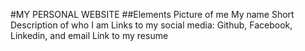 #MY PERSONAL WEBSITE
##Elements
Picture of me
My name
Short Description of who I am
Links to my social media: Github, Facebook, Linkedin, and email
Link to my resume
